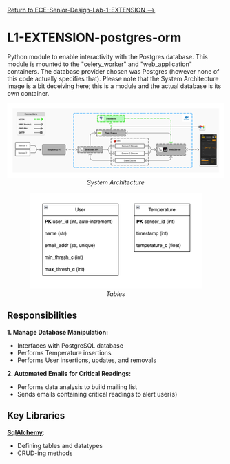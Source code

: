 [Return to ECE-Senior-Design-Lab-1-EXTENSION -->](https://github.com/Senior-Design-2025-2026/ECE-Senior-Design-Lab-1-EXTENSION/tree/main)

# L1-EXTENSION-postgres-orm
Python module to enable interactivity with the Postgres database. This module is mounted to the "celery_worker" and "web_application" containers. The database provider chosen was Postgres (however none of this code actually specifies that). Please note that the System Architecture image is a bit deceiving here; this is a module and the actual database is its own container.

<div align="center">
  <img src="img/arch.png" alt="application responsibility" width="800">
  <div><em>System Architecture</em></div>
  <br>
</div>

<div align="center">
  <img src="img/schema.png" alt="application responsibility" width="400">
  <div><em>Tables</em></div>
</div>

## Responsibilities
**1. Manage Database Manipulation:**
- Interfaces with PostgreSQL database
- Performs Temperature insertions
- Performs User insertions, updates, and removals

**2. Automated Emails for Critical Readings:**
- Performs data analysis to build mailing list
- Sends emails containing critical readings to alert user(s)

## Key Libraries
**[SqlAlchemy](https://www.sqlalchemy.org/)**: 
- Defining tables and datatypes
- CRUD-ing methods
